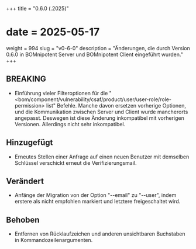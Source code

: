 +++
title = "0.6.0 (.2025)"
# date = 2025-05-17
weight = 994
slug = "v0-6-0"
description = "Änderungen, die durch Version 0.6.0 in BOMnipotent Server und BOMnipotent Client eingeführt wurden."
+++

## BREAKING
- Einführung vieler Filteroptionen für die "\<bom/component/vulnerability/csaf/product/user/user-role/role-permission\> list" Befehle. Manche davon ersetzen vorherige Optionen, und die Kommunikation zwischen Server und Client wurde mancherorts angepasst. Deswegen ist diese Änderung inkompatibel mit vorherigen Versionen. Allerdings nicht sehr inkompatibel.

## Hinzugefügt
- Erneutes Stellen einer Anfrage auf einen neuen Benutzer mit demselben Schlüssel verschickt erneut die Verifizierungsmail.

## Verändert
- Anfänge der Migration von der Option "--email" zu "--user", indem erstere als nicht empfohlen markiert und letztere freigeschaltet wird.

## Behoben
- Entfernen von Rücklaufzeichen und anderen unsichtbaren Buchstaben in Kommandozeilenargumenten.
